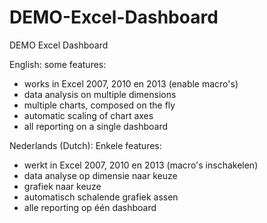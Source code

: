 # DEMO-Excel-Dashboard
DEMO Excel Dashboard
 
English:
 some features:
 - works in Excel 2007, 2010 en 2013 (enable macro's)
 - data analysis on multiple dimensions  
 - multiple charts, composed on the fly
 - automatic scaling of chart axes
 - all reporting on a single dashboard

Nederlands (Dutch):
 Enkele features:
 - werkt in Excel 2007, 2010 en 2013 (macro's inschakelen)
 - data analyse op dimensie naar keuze 
 - grafiek naar keuze
 - automatisch schalende grafiek assen
 - alle reporting op één dashboard
